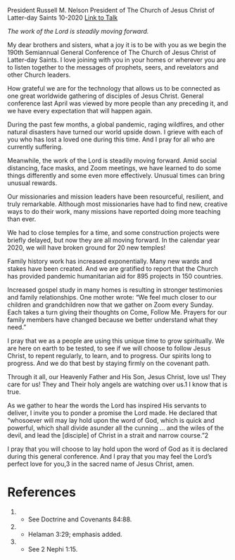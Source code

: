 President Russell M. Nelson
President of The Church of Jesus Christ of Latter-day Saints
10-2020
[Link to Talk](https://www.churchofjesuschrist.org/study/general-conference/2020/10/11nelson?lang=eng)

_The work of the Lord is steadily moving forward._

My dear brothers and sisters, what a joy it is to be with you as we begin the 190th Semiannual General Conference of The Church of Jesus Christ of Latter-day Saints. I love joining with you in your homes or wherever you are to listen together to the messages of prophets, seers, and revelators and other Church leaders.

How grateful we are for the technology that allows us to be connected as one great worldwide gathering of disciples of Jesus Christ. General conference last April was viewed by more people than any preceding it, and we have every expectation that will happen again.

During the past few months, a global pandemic, raging wildfires, and other natural disasters have turned our world upside down. I grieve with each of you who has lost a loved one during this time. And I pray for all who are currently suffering.

Meanwhile, the work of the Lord is steadily moving forward. Amid social distancing, face masks, and Zoom meetings, we have learned to do some things differently and some even more effectively. Unusual times can bring unusual rewards.

Our missionaries and mission leaders have been resourceful, resilient, and truly remarkable. Although most missionaries have had to find new, creative ways to do their work, many missions have reported doing more teaching than ever.

We had to close temples for a time, and some construction projects were briefly delayed, but now they are all moving forward. In the calendar year 2020, we will have broken ground for 20 new temples!

Family history work has increased exponentially. Many new wards and stakes have been created. And we are gratified to report that the Church has provided pandemic humanitarian aid for 895 projects in 150 countries.

Increased gospel study in many homes is resulting in stronger testimonies and family relationships. One mother wrote: “We feel much closer to our children and grandchildren now that we gather on Zoom every Sunday. Each takes a turn giving their thoughts on Come, Follow Me. Prayers for our family members have changed because we better understand what they need.”

I pray that we as a people are using this unique time to grow spiritually. We are here on earth to be tested, to see if we will choose to follow Jesus Christ, to repent regularly, to learn, and to progress. Our spirits long to progress. And we do that best by staying firmly on the covenant path.

Through it all, our Heavenly Father and His Son, Jesus Christ, love us! They care for us! They and Their holy angels are watching over us.1 I know that is true.

As we gather to hear the words the Lord has inspired His servants to deliver, I invite you to ponder a promise the Lord made. He declared that “whosoever will may lay hold upon the word of God, which is quick and powerful, which shall divide asunder all the cunning … and the wiles of the devil, and lead the [disciple] of Christ in a strait and narrow course.”2

I pray that you will choose to lay hold upon the word of God as it is declared during this general conference. And I pray that you may feel the Lord’s perfect love for you,3 in the sacred name of Jesus Christ, amen.

# References
1. - See Doctrine and Covenants 84:88.
2. - Helaman 3:29; emphasis added.
3. - See 2 Nephi 1:15.